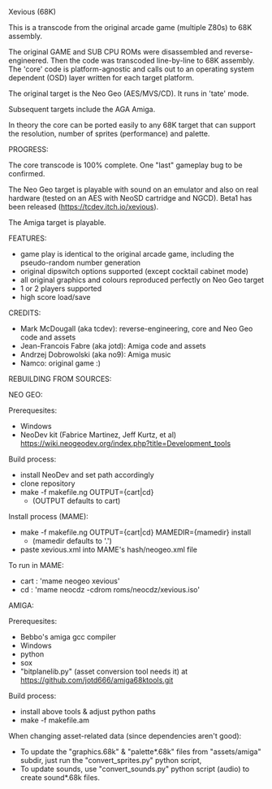 Xevious (68K)

This is a transcode from the original arcade game (multiple Z80s) to 68K assembly.

The original GAME and SUB CPU ROMs were disassembled and reverse-engineered. Then the code was transcoded line-by-line to 68K assembly. The 'core' code is platform-agnostic and calls out to an operating system dependent (OSD) layer written for each target platform.

The original target is the Neo Geo (AES/MVS/CD). It runs in 'tate' mode.

Subsequent targets include the AGA Amiga.

In theory the core can be ported easily to any 68K target that can support the resolution, number of sprites (performance) and palette.

PROGRESS:

The core transcode is 100% complete. One "last" gameplay bug to be confirmed.

The Neo Geo target is playable with sound on an emulator and also on real hardware (tested on an AES with NeoSD cartridge and NGCD). Beta1 has been released (https://tcdev.itch.io/xevious).

The Amiga target is playable.

FEATURES:

- game play is identical to the original arcade game, including the pseudo-random
  number generation
- original dipswitch options supported (except cocktail cabinet mode)
- all original graphics and colours reproduced perfectly on Neo Geo target
- 1 or 2 players supported
- high score load/save

CREDITS:

- Mark McDougall (aka tcdev): reverse-engineering, core and Neo Geo code and assets
- Jean-Francois Fabre (aka jotd): Amiga code and assets
- Andrzej Dobrowolski (aka no9): Amiga music
- Namco: original game :)

REBUILDING FROM SOURCES:

NEO GEO:

Prerequesites:

- Windows
- NeoDev kit (Fabrice Martinez, Jeff Kurtz, et al)  
  https://wiki.neogeodev.org/index.php?title=Development_tools

Build process:

- install NeoDev and set path accordingly
- clone repository
- make -f makefile.ng OUTPUT={cart|cd}
  - (OUTPUT defaults to cart)
  
Install process (MAME):

- make -f makefile.ng OUTPUT={cart|cd} MAMEDIR={mamedir} install
  - (mamedir defaults to '.')
- paste xevious.xml into MAME's hash/neogeo.xml file

To run in MAME:

- cart : 'mame neogeo xevious'
- cd : 'mame neocdz -cdrom roms/neocdz/xevious.iso'
  
AMIGA:

Prerequesites:

- Bebbo's amiga gcc compiler
- Windows
- python
- sox
- "bitplanelib.py" (asset conversion tool needs it) at https://github.com/jotd666/amiga68ktools.git

Build process:

- install above tools & adjust python paths
- make -f makefile.am

When changing asset-related data (since dependencies aren't good):

- To update the "graphics.68k" & "palette*.68k" files from "assets/amiga" subdir, 
  just run the "convert_sprites.py" python script, 
- To update sounds, use "convert_sounds.py"
  python script (audio) to create sound*.68k files.

